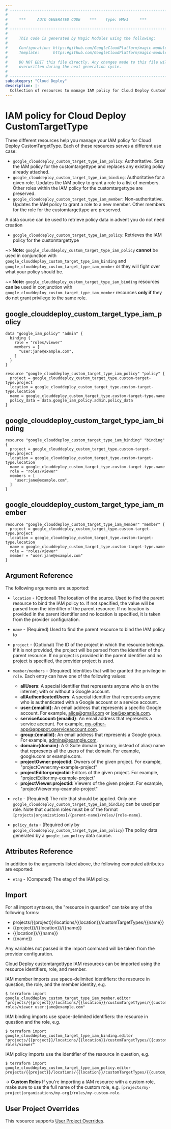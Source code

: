 ```yaml
---
# ----------------------------------------------------------------------------
#
#     ***     AUTO GENERATED CODE    ***    Type: MMv1     ***
#
# ----------------------------------------------------------------------------
#
#     This code is generated by Magic Modules using the following:
#
#     Configuration: https:#github.com/GoogleCloudPlatform/magic-modules/tree/main/mmv1/products/clouddeploy/CustomTargetType.yaml
#     Template:      https:#github.com/GoogleCloudPlatform/magic-modules/tree/main/mmv1/templates/terraform/resource_iam.html.markdown.tmpl
#
#     DO NOT EDIT this file directly. Any changes made to this file will be
#     overwritten during the next generation cycle.
#
# ----------------------------------------------------------------------------
subcategory: "Cloud Deploy"
description: |-
  Collection of resources to manage IAM policy for Cloud Deploy CustomTargetType
---
```


# IAM policy for Cloud Deploy CustomTargetType
Three different resources help you manage your IAM policy for Cloud Deploy CustomTargetType. Each of these resources serves a different use case:

* `google_clouddeploy_custom_target_type_iam_policy`: Authoritative. Sets the IAM policy for the customtargettype and replaces any existing policy already attached.
* `google_clouddeploy_custom_target_type_iam_binding`: Authoritative for a given role. Updates the IAM policy to grant a role to a list of members. Other roles within the IAM policy for the customtargettype are preserved.
* `google_clouddeploy_custom_target_type_iam_member`: Non-authoritative. Updates the IAM policy to grant a role to a new member. Other members for the role for the customtargettype are preserved.

A data source can be used to retrieve policy data in advent you do not need creation

* `google_clouddeploy_custom_target_type_iam_policy`: Retrieves the IAM policy for the customtargettype

~> **Note:** `google_clouddeploy_custom_target_type_iam_policy` **cannot** be used in conjunction with `google_clouddeploy_custom_target_type_iam_binding` and `google_clouddeploy_custom_target_type_iam_member` or they will fight over what your policy should be.

~> **Note:** `google_clouddeploy_custom_target_type_iam_binding` resources **can be** used in conjunction with `google_clouddeploy_custom_target_type_iam_member` resources **only if** they do not grant privilege to the same role.



## google_clouddeploy_custom_target_type_iam_policy

```hcl
data "google_iam_policy" "admin" {
  binding {
    role = "roles/viewer"
    members = [
      "user:jane@example.com",
    ]
  }
}

resource "google_clouddeploy_custom_target_type_iam_policy" "policy" {
  project = google_clouddeploy_custom_target_type.custom-target-type.project
  location = google_clouddeploy_custom_target_type.custom-target-type.location
  name = google_clouddeploy_custom_target_type.custom-target-type.name
  policy_data = data.google_iam_policy.admin.policy_data
}
```

## google_clouddeploy_custom_target_type_iam_binding

```hcl
resource "google_clouddeploy_custom_target_type_iam_binding" "binding" {
  project = google_clouddeploy_custom_target_type.custom-target-type.project
  location = google_clouddeploy_custom_target_type.custom-target-type.location
  name = google_clouddeploy_custom_target_type.custom-target-type.name
  role = "roles/viewer"
  members = [
    "user:jane@example.com",
  ]
}
```

## google_clouddeploy_custom_target_type_iam_member

```hcl
resource "google_clouddeploy_custom_target_type_iam_member" "member" {
  project = google_clouddeploy_custom_target_type.custom-target-type.project
  location = google_clouddeploy_custom_target_type.custom-target-type.location
  name = google_clouddeploy_custom_target_type.custom-target-type.name
  role = "roles/viewer"
  member = "user:jane@example.com"
}
```


## Argument Reference

The following arguments are supported:

* `location` - (Optional) The location of the source. Used to find the parent resource to bind the IAM policy to. If not specified,
  the value will be parsed from the identifier of the parent resource. If no location is provided in the parent identifier and no
  location is specified, it is taken from the provider configuration.
* `name` - (Required) Used to find the parent resource to bind the IAM policy to

* `project` - (Optional) The ID of the project in which the resource belongs.
    If it is not provided, the project will be parsed from the identifier of the parent resource. If no project is provided in the parent identifier and no project is specified, the provider project is used.

* `member/members` - (Required) Identities that will be granted the privilege in `role`.
  Each entry can have one of the following values:
  * **allUsers**: A special identifier that represents anyone who is on the internet; with or without a Google account.
  * **allAuthenticatedUsers**: A special identifier that represents anyone who is authenticated with a Google account or a service account.
  * **user:{emailid}**: An email address that represents a specific Google account. For example, alice@gmail.com or joe@example.com.
  * **serviceAccount:{emailid}**: An email address that represents a service account. For example, my-other-app@appspot.gserviceaccount.com.
  * **group:{emailid}**: An email address that represents a Google group. For example, admins@example.com.
  * **domain:{domain}**: A G Suite domain (primary, instead of alias) name that represents all the users of that domain. For example, google.com or example.com.
  * **projectOwner:projectid**: Owners of the given project. For example, "projectOwner:my-example-project"
  * **projectEditor:projectid**: Editors of the given project. For example, "projectEditor:my-example-project"
  * **projectViewer:projectid**: Viewers of the given project. For example, "projectViewer:my-example-project"

* `role` - (Required) The role that should be applied. Only one
    `google_clouddeploy_custom_target_type_iam_binding` can be used per role. Note that custom roles must be of the format
    `[projects|organizations]/{parent-name}/roles/{role-name}`.

* `policy_data` - (Required only by `google_clouddeploy_custom_target_type_iam_policy`) The policy data generated by
  a `google_iam_policy` data source.

## Attributes Reference

In addition to the arguments listed above, the following computed attributes are
exported:

* `etag` - (Computed) The etag of the IAM policy.

## Import

For all import syntaxes, the "resource in question" can take any of the following forms:

* projects/{{project}}/locations/{{location}}/customTargetTypes/{{name}}
* {{project}}/{{location}}/{{name}}
* {{location}}/{{name}}
* {{name}}

Any variables not passed in the import command will be taken from the provider configuration.

Cloud Deploy customtargettype IAM resources can be imported using the resource identifiers, role, and member.

IAM member imports use space-delimited identifiers: the resource in question, the role, and the member identity, e.g.
```
$ terraform import google_clouddeploy_custom_target_type_iam_member.editor "projects/{{project}}/locations/{{location}}/customTargetTypes/{{custom_target_type}} roles/viewer user:jane@example.com"
```

IAM binding imports use space-delimited identifiers: the resource in question and the role, e.g.
```
$ terraform import google_clouddeploy_custom_target_type_iam_binding.editor "projects/{{project}}/locations/{{location}}/customTargetTypes/{{custom_target_type}} roles/viewer"
```

IAM policy imports use the identifier of the resource in question, e.g.
```
$ terraform import google_clouddeploy_custom_target_type_iam_policy.editor projects/{{project}}/locations/{{location}}/customTargetTypes/{{custom_target_type}}
```

-> **Custom Roles** If you're importing a IAM resource with a custom role, make sure to use the
 full name of the custom role, e.g. `[projects/my-project|organizations/my-org]/roles/my-custom-role`.

## User Project Overrides

This resource supports [User Project Overrides](https://registry.terraform.io/providers/hashicorp/google/latest/docs/guides/provider_reference#user_project_override).
